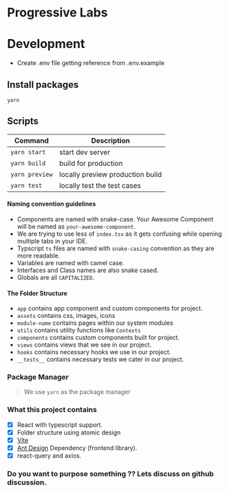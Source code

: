 # Progressive Labs

# Development

- Create .env file getting reference from .env.example

## Install packages

```
yarn
```

## Scripts

| Command        | Description                      |
| -------------- | -------------------------------- |
| `yarn start`     | start dev server                 |
| `yarn build`   | build for production             |
| `yarn preview` | locally preview production build |
| `yarn test` | locally test the test cases |

#### Naming convention guidelines

- Components are named with snake-case. Your Awesome Component will be named as `your-awesome-component`.
- We are trying to use less of `index.tsx` as it gets confusing while opening multiple tabs in your IDE.
- Typscript `ts` files are named with `snake-casing` convention as they are more readable.
- Variables are named with camel case.
- Interfaces and Class names are also snake cased.
- Globals are all `CAPITALIZED`.

#### The Folder Structure

- `app` contains app component and custom components for project.
- `assets` contains css, images, icons
- `module-name` contains pages within our system modules
- `utils` contains utility functions like `Contexts`
- `components` contains custom components built for project.
- `views` contains views that we see in our project.
- `hooks` contains necessary hooks we use in our project.
- `__tests__` contains necessary tests we cater in our project.

### Package Manager

> We use `yarn` as the package manager

### What this project contains

- [x] React with typescript support.
- [x] Folder structure using atomic design
- [x] [Vite](https://vitejs.dev/)
- [x] [Ant Design](https://ant.design/) Dependency (frontend library).
- [x] react-query and axios.

### Do you want to purpose something ?? Lets discuss on github discussion.
